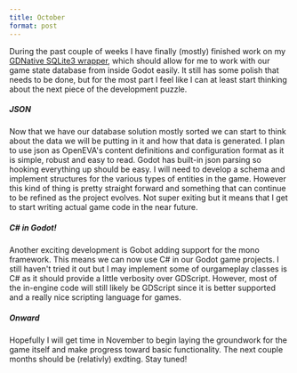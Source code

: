 ```yaml
---
title: October
format: post
---
```


During the past couple of weeks I have finally (mostly) finished work on my <a href="https://github.com/maxmurder/gd-sqlite">GDNative SQLite3 wrapper</a>, which should allow for me to work with our game state database from inside Godot easily. It still has some polish that needs to be done, but for the most part I feel like I can at least start thinking about the next piece of the development puzzle.

##### JSON

Now that we have our database solution mostly sorted we can start to think about the data we will be putting in it and how that data is generated. I plan to use json as OpenEVA's content definitions and configuration format as it is simple, robust and easy to read. Godot has built-in json parsing so hooking everything up should be easy. I will need to develop a schema and implement structures for the various types of entities in the game. However this kind of thing is pretty straight forward and something that can continue to be refined as the project evolves. Not super exiting but it means that I get to start writing actual game code in the near future.

##### C# in Godot!

Another exciting development is Gobot adding support for the mono framework. This means we can now use C# in our Godot game projects. I still haven't tried it out but I may implement some of ourgameplay classes is C# as it should provide a little verbosity over GDScript. However, most of the in-engine code will still likely be GDScript since it is better supported and a really nice scripting language for games.

##### Onward

Hopefully I will get time in November to begin laying the groundwork for the game itself and make progress toward basic functionality. The next couple months should be (relativly) exdting. Stay tuned!